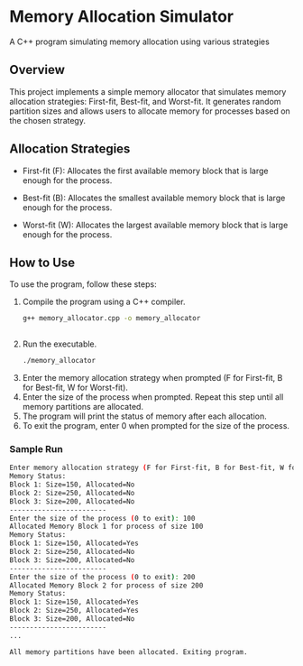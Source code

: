 # Memory Allocation Simulator

A C++ program simulating memory allocation using various strategies


## Overview

This project implements a simple memory allocator that simulates memory allocation strategies: First-fit, Best-fit, and Worst-fit. It generates random partition sizes and allows users to allocate memory for processes based on the chosen strategy.


## Allocation Strategies

- First-fit (F): Allocates the first available memory block that is large enough for the process.

- Best-fit (B): Allocates the smallest available memory block that is large enough for the process.

- Worst-fit (W): Allocates the largest available memory block that is large enough for the process.

  

## How to Use

To use the program, follow these steps:

1. Compile the program using a C++ compiler.
   ```bash
   g++ memory_allocator.cpp -o memory_allocator
  
2. Run the executable.
   ```bash
   ./memory_allocator

3. Enter the memory allocation strategy when prompted (F for First-fit, B for Best-fit, W for Worst-fit).
4. Enter the size of the process when prompted. Repeat this step until all memory partitions are allocated.
5. The program will print the status of memory after each allocation.
6. To exit the program, enter 0 when prompted for the size of the process.


### Sample Run

```bash
Enter memory allocation strategy (F for First-fit, B for Best-fit, W for Worst-fit): F
Memory Status:
Block 1: Size=150, Allocated=No
Block 2: Size=250, Allocated=No
Block 3: Size=200, Allocated=No
------------------------
Enter the size of the process (0 to exit): 100
Allocated Memory Block 1 for process of size 100
Memory Status:
Block 1: Size=150, Allocated=Yes
Block 2: Size=250, Allocated=No
Block 3: Size=200, Allocated=No
------------------------
Enter the size of the process (0 to exit): 200
Allocated Memory Block 2 for process of size 200
Memory Status:
Block 1: Size=150, Allocated=Yes
Block 2: Size=250, Allocated=Yes
Block 3: Size=200, Allocated=No
------------------------
...

All memory partitions have been allocated. Exiting program.

